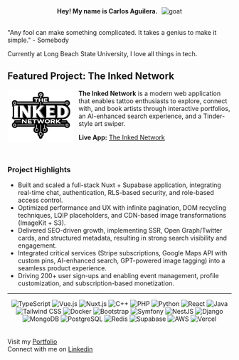<div align="center">
  <strong>Hey! My name is Carlos Aguilera. &nbsp; </strong>
  <img src="assets/goat.png" alt="goat" width="25" />
</div>
<br />

<div>
  <p>
    "Any fool can make something complicated. It takes a genius to make it simple." - Somebody
  </p>
  <p>Currently at Long Beach State University, I love all things in tech.</p>
</div>

## Featured Project: The Inked Network

<p align="left">
  <img src="assets/inked-network-logo-512.png" alt="The Inked Network Logo" width="150" style="margin-right: 10px;" align="left"/>
  <b>The Inked Network</b> is a modern web application that enables tattoo enthusiasts to explore, connect with, and book artists through interactive portfolios, an AI-enhanced search experience, and a Tinder-style art swiper.
</p>

**Live App:** [The Inked Network](https://www.theinkednetwork.com)

<br clear="left"/>

### Project Highlights
- Built and scaled a full-stack Nuxt + Supabase application, integrating real-time chat, authentication, RLS-based security, and role-based access control.
- Optimized performance and UX with infinite pagination, DOM recycling techniques, LQIP placeholders, and CDN-based image transformations (ImageKit + S3).
- Delivered SEO-driven growth, implementing SSR, Open Graph/Twitter cards, and structured metadata, resulting in strong search visibility and engagement.
- Integrated critical services (Stripe subscriptions, Google Maps API with custom pins, AI-enhanced search, GPT-powered image tagging) into a seamless product experience.
- Driving 200+ user sign-ups and enabling event management, profile customization, and subscription-based monetization.

---

<div align="center">
  <img src="https://img.shields.io/badge/TypeScript-3178C6?style=flat&logo=typescript&logoColor=white" alt="TypeScript" />
  <img src="https://img.shields.io/badge/Vue.js-35495E?style=flat&logo=vue.js&logoColor=4FC08D" alt="Vue.js" />
  <img src="https://img.shields.io/badge/Nuxt-00DC82?style=flat&logo=nuxt&logoColor=white" alt="Nuxt.js" />
  <img src="https://img.shields.io/badge/C++-00599C?style=flat&logo=c%2B%2B&logoColor=white" alt="C++" />
  <img src="https://img.shields.io/badge/PHP-777BB4?style=flat&logo=php&logoColor=white" alt="PHP" />
  <img src="https://img.shields.io/badge/Python-3776AB?style=flat&logo=python&logoColor=white" alt="Python" />
  <img src="https://img.shields.io/badge/React-20232A?style=flat&logo=react&logoColor=61DAFB" alt="React" />
  <img src="https://img.shields.io/badge/Java-ED8B00?style=flat&logo=java&logoColor=white" alt="Java" />
  <img src="https://img.shields.io/badge/Tailwind_CSS-38B2AC?style=flat&logo=tailwind-css&logoColor=white" alt="Tailwind CSS" />
  <img src="https://img.shields.io/badge/Docker-2496ED?style=flat&logo=docker&logoColor=white" alt="Docker" />
  <img src="https://img.shields.io/badge/Bootstrap-563D7C?style=flat&logo=bootstrap&logoColor=white" alt="Bootstrap" />
  <img src="https://img.shields.io/badge/Symfony-000000?style=flat&logo=symfony&logoColor=white" alt="Symfony" />
  <img src="https://img.shields.io/badge/NestJS-E0234E?style=flat&logo=nestjs&logoColor=white" alt="NestJS" />
  <img src="https://img.shields.io/badge/Django-092E20?style=flat&logo=django&logoColor=white" alt="Django" />
  <img src="https://img.shields.io/badge/MongoDB-47A248?style=flat&logo=mongodb&logoColor=white" alt="MongoDB" />
  <img src="https://img.shields.io/badge/PostgreSQL-336791?style=flat&logo=postgresql&logoColor=white" alt="PostgreSQL" />
  <img src="https://img.shields.io/badge/Redis-DC382D?style=flat&logoColor=white" alt="Redis" />
  <img src="https://img.shields.io/badge/Supabase-3ECF8E?style=flat&logoColor=white" alt="Supabase" />
  <img src="https://img.shields.io/badge/AWS-232F3E?style=flat&logoColor=white" alt="AWS" />
  <img src="https://img.shields.io/badge/Vercel-000000?style=flat&logo=vercel&logoColor=white" alt="Vercel" />
</div>

<br>
<br>

<div>
  <div>
    <span>
      Visit my
      <a href="https://www.caguilera.dev" target="_blank" rel="noopener noreferrer"
        >Portfolio</a
      >
    </span>
  </div>
  <div>
    <span>
      Connect with me on
      <a
        href="https://www.linkedin.com/in/aguilerac/"
        target="_blank"
        rel="noopener noreferrer"
        >Linkedin</a
      >
    </span>
  </div>
</div>
